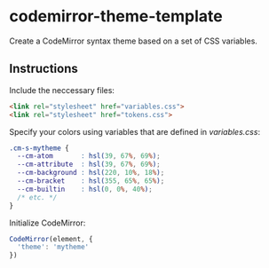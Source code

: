 # codemirror-theme-template
Create a CodeMirror syntax theme based on a set of CSS variables.

## Instructions

Include the neccessary files:
```html
<link rel="stylesheet" href="variables.css">
<link rel="stylesheet" href="tokens.css">
```

Specify your colors using variables that are defined in *variables.css*:
```css
.cm-s-mytheme {
  --cm-atom       : hsl(39, 67%, 69%);
  --cm-attribute  : hsl(39, 67%, 69%);
  --cm-background : hsl(220, 10%, 18%);
  --cm-bracket    : hsl(355, 65%, 65%);
  --cm-builtin    : hsl(0, 0%, 40%);
  /* etc. */
}
```

Initialize CodeMirror:
```js
CodeMirror(element, {
  'theme': 'mytheme'
})
```
